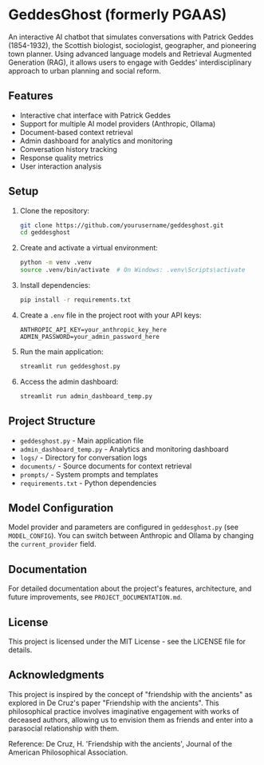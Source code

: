 # GeddesGhost (formerly PGAAS)

An interactive AI chatbot that simulates conversations with Patrick Geddes (1854-1932), the Scottish biologist, sociologist, geographer, and pioneering town planner. Using advanced language models and Retrieval Augmented Generation (RAG), it allows users to engage with Geddes' interdisciplinary approach to urban planning and social reform.

## Features

- Interactive chat interface with Patrick Geddes
- Support for multiple AI model providers (Anthropic, Ollama)
- Document-based context retrieval
- Admin dashboard for analytics and monitoring
- Conversation history tracking
- Response quality metrics
- User interaction analysis

## Setup

1. Clone the repository:
   ```bash
   git clone https://github.com/yourusername/geddesghost.git
   cd geddesghost
   ```

2. Create and activate a virtual environment:
   ```bash
   python -m venv .venv
   source .venv/bin/activate  # On Windows: .venv\Scripts\activate
   ```

3. Install dependencies:
   ```bash
   pip install -r requirements.txt
   ```

4. Create a `.env` file in the project root with your API keys:
   ```env
   ANTHROPIC_API_KEY=your_anthropic_key_here
   ADMIN_PASSWORD=your_admin_password_here
   ```

5. Run the main application:
   ```bash
   streamlit run geddesghost.py
   ```

6. Access the admin dashboard:
   ```bash
   streamlit run admin_dashboard_temp.py
   ```

## Project Structure

- `geddesghost.py` - Main application file
- `admin_dashboard_temp.py` - Analytics and monitoring dashboard
- `logs/` - Directory for conversation logs
- `documents/` - Source documents for context retrieval
- `prompts/` - System prompts and templates
- `requirements.txt` - Python dependencies

## Model Configuration

Model provider and parameters are configured in `geddesghost.py` (see `MODEL_CONFIG`). You can switch between Anthropic and Ollama by changing the `current_provider` field.

## Documentation

For detailed documentation about the project's features, architecture, and future improvements, see `PROJECT_DOCUMENTATION.md`.

## License

This project is licensed under the MIT License - see the LICENSE file for details.

## Acknowledgments

This project is inspired by the concept of "friendship with the ancients" as explored in De Cruz's paper "Friendship with the ancients". This philosophical practice involves imaginative engagement with works of deceased authors, allowing us to envision them as friends and enter into a parasocial relationship with them.

Reference:
De Cruz, H. 'Friendship with the ancients', Journal of the American Philosophical Association.
